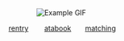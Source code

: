 ‎ ‎ ‎ ‎ 
‎ 
‎ 
<div align="center">
  
 
 

 
  ![Example GIF](https://files.catbox.moe/ws5a4m.png)

 ‎  [rentry](https://rentry.co/hypnomics)      ‎ ‎ ‎ ‎ ‎       ‎ ‎ [atabook](https://kanata.atabook.org/) ‎ ‎ ‎ ‎ ‎ ‎ [matching](https://rentry.co/phaisunaxa) 
</div> 
‎ 
‎ 
‎ 
‎ 
‎ 
‎ 

